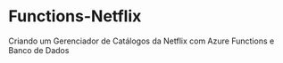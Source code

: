 # Functions-Netflix
Criando um Gerenciador de Catálogos da Netflix com Azure Functions e Banco de Dados
